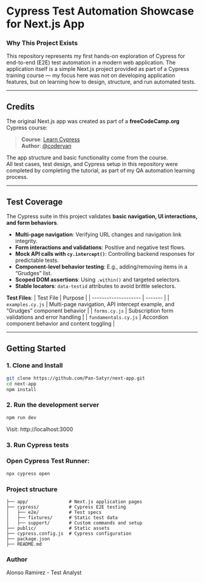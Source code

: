 # Cypress Test Automation Showcase for Next.js App

### Why This Project Exists

This repository represents my first hands-on exploration of Cypress for end-to-end (E2E) test automation in a modern web application.
The application itself is a simple Next.js project provided as part of a Cypress training course — my focus here was not on developing application features, but on learning how to design, structure, and run automated tests.

---

## Credits

The original Next.js app was created as part of a **freeCodeCamp.org** Cypress course:

> **Course**: [Learn Cypress](https://www.youtube.com/watch?v=u8vMu7viCm8)  
> **Author**: [@coderyan](https://www.youtube.com/@coderyan)

The app structure and basic functionality come from the course.  
All test cases, test design, and Cypress setup in this repository were completed by completing the tutorial, as part of my QA automation learning process.

---

## Test Coverage

The Cypress suite in this project validates **basic navigation, UI interactions, and form behaviors**.

- **Multi-page navigation**: Verifying URL changes and navigation link integrity.
- **Form interactions and validations**: Positive and negative test flows.
- **Mock API calls with `cy.intercept()`**: Controlling backend responses for predictable tests.
- **Component-level behavior testing**: E.g., adding/removing items in a “Grudges” list.
- **Scoped DOM assertions**: Using `.within()` and targeted selectors.
- **Stable locators**: `data-testid` attributes to avoid brittle selectors.

**Test Files**:
| Test File | Purpose |
| -------------------- | ------- |
| `examples.cy.js` | Multi-page navigation, API intercept example, and “Grudges” component behavior |
| `forms.cy.js` | Subscription form validations and error handling |
| `fundamentals.cy.js` | Accordion component behavior and content toggling |

---

## Getting Started

### 1. Clone and Install

```bash
git clone https://github.com/Pan-Satyr/next-app.git
cd next-app
npm install
```

### 2. Run the development server

```bash
npm run dev
```

Visit: http://localhost:3000

### 3. Run Cypress tests

### Open Cypress Test Runner:

```bash
npx cypress open
```

### Project structure

```plaintext
├── app/               # Next.js application pages
├── cypress/           # Cypress E2E testing
│   ├── e2e/           # Test specs
│   ├── fixtures/      # Static test data
│   ├── support/       # Custom commands and setup
├── public/            # Static assets
├── cypress.config.js  # Cypress configuration
├── package.json
├── README.md

```

### Author

Alonso Ramirez - Test Analyst
